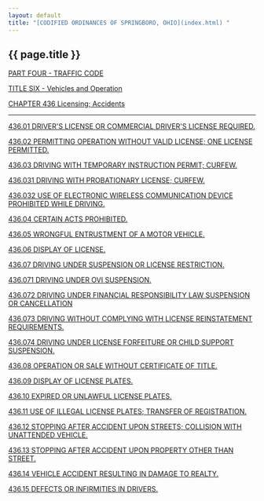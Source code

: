 ```yaml
---
layout: default 
title: "[CODIFIED ORDINANCES OF SPRINGBORO, OHIO](index.html) "
---
```


{{ page.title }}
----------------

[PART FOUR - TRAFFIC CODE](1b19a412.html)

[TITLE SIX - Vehicles and Operation](1ecba412.html)

[CHAPTER 436 Licensing; Accidents](2201a412.html)

---

[436.01 DRIVER'S LICENSE OR COMMERCIAL DRIVER'S LICENSE
REQUIRED.](2225a412.html)

[436.02 PERMITTING OPERATION WITHOUT VALID LICENSE; ONE LICENSE
PERMITTED.](2234a412.html)

[436.03 DRIVING WITH TEMPORARY INSTRUCTION PERMIT;
CURFEW.](223ca412.html)

[436.031 DRIVING WITH PROBATIONARY LICENSE; CURFEW.](2255a412.html)

[436.032 USE OF ELECTRONIC WIRELESS COMMUNICATION DEVICE PROHIBITED
WHILE DRIVING.](227ca412.html)

[436.04 CERTAIN ACTS PROHIBITED.](228fa412.html)

[436.05 WRONGFUL ENTRUSTMENT OF A MOTOR VEHICLE.](229aa412.html)

[436.06 DISPLAY OF LICENSE.](22bca412.html)

[436.07 DRIVING UNDER SUSPENSION OR LICENSE RESTRICTION.](22c2a412.html)

[436.071 DRIVING UNDER OVI SUSPENSION.](22d6a412.html)

[436.072 DRIVING UNDER FINANCIAL RESPONSIBILITY LAW SUSPENSION OR
CANCELLATION](2305a412.html)

[436.073 DRIVING WITHOUT COMPLYING WITH LICENSE REINSTATEMENT
REQUIREMENTS.](2313a412.html)

[436.074 DRIVING UNDER LICENSE FORFEITURE OR CHILD SUPPORT
SUSPENSION.](231da412.html)

[436.08 OPERATION OR SALE WITHOUT CERTIFICATE OF TITLE.](2327a412.html)

[436.09 DISPLAY OF LICENSE PLATES.](2336a412.html)

[436.10 EXPIRED OR UNLAWFUL LICENSE PLATES.](233da412.html)

[436.11 USE OF ILLEGAL LICENSE PLATES; TRANSFER OF
REGISTRATION.](234ea412.html)

[436.12 STOPPING AFTER ACCIDENT UPON STREETS; COLLISION WITH UNATTENDED
VEHICLE.](235ba412.html)

[436.13 STOPPING AFTER ACCIDENT UPON PROPERTY OTHER THAN
STREET.](2362a412.html)

[436.14 VEHICLE ACCIDENT RESULTING IN DAMAGE TO REALTY.](2369a412.html)

[436.15 DEFECTS OR INFIRMITIES IN DRIVERS.](2370a412.html)
